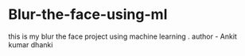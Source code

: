# Blur-the-face-using-ml
this  is my blur the face project using machine learning .
author - Ankit kumar dhanki 
